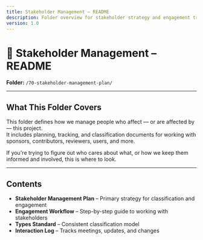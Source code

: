 ```yaml
---
title: Stakeholder Management – README
description: Folder overview for stakeholder strategy and engagement tracking.
version: 1.0
---
```


# 📁 Stakeholder Management – README  
**Folder:** `/70-stakeholder-management-plan/`

---

## What This Folder Covers

This folder defines how we manage people who affect — or are affected by — this project.  
It includes planning, tracking, and classification documents for working with sponsors, contributors, reviewers, users, and more.

If you're trying to figure out who cares about what, or how we keep them informed and involved, this is where to look.

---

## Contents

- **Stakeholder Management Plan** – Primary strategy for classification and engagement  
- **Engagement Workflow** – Step-by-step guide to working with stakeholders  
- **Types Standard** – Consistent classification model  
- **Interaction Log** – Tracks meetings, updates, and changes  
